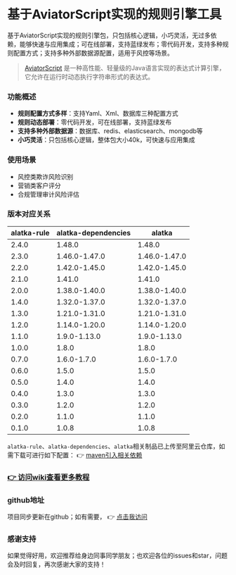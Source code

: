 # 基于AviatorScript实现的规则引擎工具

基于AviatorScript实现的规则引擎包，只包括核心逻辑，小巧灵活，无过多依赖，能够快速与应用集成；可在线部署，支持蓝绿发布；零代码开发，支持多种规则配置方式；支持多种外部数据源配置，适用于风控等场景。

> [AviatorScript](https://github.com/killme2008/aviatorscript) 是一种高性能、轻量级的Java语言实现的表达式计算引擎，它允许在运行时动态执行字符串形式的表达式。

### 功能概述

- **规则配置方式多样**：支持Yaml、Xml、数据库三种配置方式
- **规则动态部署**：零代码开发，可在线部署，支持蓝绿发布
- **支持多种外部数据源**：数据库、redis、elasticsearch、mongodb等
- **小巧灵活**：只包括核心逻辑，整体包大小40k，可快速与应用集成

### 使用场景

- 风控类欺诈风险识别
- 营销类客户评分
- 合规管理审计风险评估

### 版本对应关系

| alatka-rule | alatka-dependencies | alatka        |
|-------------|---------------------|---------------|
| 2.4.0       | 1.48.0              | 1.48.0        |
| 2.3.0       | 1.46.0-1.47.0       | 1.46.0-1.47.0 |
| 2.2.0       | 1.42.0-1.45.0       | 1.42.0-1.45.0 |
| 2.1.0       | 1.41.0              | 1.41.0        |
| 2.0.0       | 1.38.0-1.40.0       | 1.38.0-1.40.0 |
| 1.4.0       | 1.32.0-1.37.0       | 1.32.0-1.37.0 |
| 1.3.0       | 1.21.0-1.31.0       | 1.21.0-1.31.0 |
| 1.2.0       | 1.14.0-1.20.0       | 1.14.0-1.20.0 |
| 1.1.0       | 1.9.0-1.13.0        | 1.9.0-1.13.0  |
| 1.0.0       | 1.8.0               | 1.8.0         |
| 0.7.0       | 1.6.0-1.7.0         | 1.6.0-1.7.0   |
| 0.6.0       | 1.5.0               | 1.5.0         |
| 0.5.0       | 1.4.0               | 1.4.0         |
| 0.4.0       | 1.3.0               | 1.3.0         |
| 0.3.0       | 1.2.0               | 1.2.0         |
| 0.2.0       | 1.1.0               | 1.1.0         |
| 0.1.0       | 1.0.8               | 1.0.8         |

`alatka-rule`、`alatka-dependencies`、`alatka`相关制品已上传至阿里云仓库，如需下载可进行如下配置： :point_right: [maven引入相关依赖](https://gitee.com/asuka2001/alatka-rule/wikis/%E4%B8%89%E3%80%81%E5%9F%BA%E7%A1%80%E4%BB%8B%E7%BB%8D/1%E3%80%81maven%E5%9D%90%E6%A0%87%E5%BC%95%E5%85%A5)

### [ :point_right: 访问wiki查看更多教程](https://gitee.com/asuka2001/alatka-rule/wikis)

### github地址

项目同步更新在github；如有需要， :point_right: [点击我访问](https://github.com/goGetSomeFries/alatka-rule)

### 感谢支持

如果觉得好用，欢迎推荐给身边同事同学朋友；也欢迎各位的issues和star，问题会及时回复，再次感谢大家的支持！
